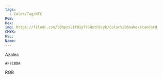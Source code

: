 ```yaml
---
tags:
  - Color/Tag/NTC
RGB:
Hex:
img: https://filedn.com/l0hpzxl1f01yT7GHxtF8cyk/Color%20Snake/standard_csv_to_svg/F7C8DA.svg
CMYK:
HSL:
Name:
---
```

Azalea
```palette
#F7C8DA
```
RGB
